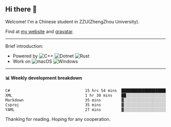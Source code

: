 ## Hi there 👋

Welcome!
I'm a Chinese student in ZZU(ZhengZhou University).

Find at [my website](https://www.kawayi.moe) and [gravatar](https://gravatar.com/moegodot).

------

Brief introduction:
+ Powered by ![C++](https://img.shields.io/badge/C%2B%2B-white?style=for-the-badge&logo=cplusplus&logoColor=%2300599C&logoSize=auto)
![Dotnet](https://img.shields.io/badge/--%3EC%23-white?style=for-the-badge&logo=dotnet&logoColor=%23512BD4&logoSize=auto)
![Rust](https://img.shields.io/badge/Rust-white?style=for-the-badge&logo=rust&logoColor=%23000000&logoSize=auto)
+ Work on ![macOS](https://img.shields.io/badge/macOS-white?style=for-the-badge&logo=apple&logoColor=%23000000&logoSize=auto)
![Windows](https://img.shields.io/badge/windows-white?style=for-the-badge&logo=gitforwindows&logoColor=%2380B3FF&logoSize=auto)

------

#### 📊 Weekly development breakdown
<!--START_SECTION:waka-->

```txt
C#                                 15 hrs 54 mins  ████████████████████▓░░░░   82.90 %
XML                                1 hr 30 mins    ██░░░░░░░░░░░░░░░░░░░░░░░   07.83 %
Markdown                           35 mins         ▓░░░░░░░░░░░░░░░░░░░░░░░░   03.13 %
Csproj                             35 mins         ▓░░░░░░░░░░░░░░░░░░░░░░░░   03.09 %
YAML                               27 mins         ▓░░░░░░░░░░░░░░░░░░░░░░░░   02.38 %
```

<!--END_SECTION:waka-->

Thanking for reading. Hoping for any cooperation.
